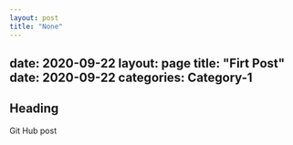 ```yaml
---
layout: post
title: "None"
---
```

date: 2020-09-22
layout: page
title: "Firt Post"
date: 2020-09-22
categories: Category-1
---

## Heading
Git Hub post
